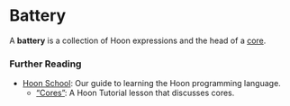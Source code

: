 # Battery

A **battery** is a collection of Hoon expressions and the head of a [core](core.md).

### Further Reading

- [Hoon School](../courses/hoon-school): Our guide to learning the Hoon programming language.
  - [“Cores”](../courses/hoon-school/F-cores.md#cores): A Hoon Tutorial lesson that discusses cores.

